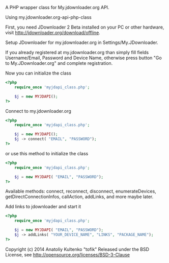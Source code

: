 A PHP wrapper class for My.jdownloader.org API.


Using my.jdownloader.org-api-php-class

First, you need JDownloader 2 Beta installed on your PC or other hardware,
visit http://jdownloader.org/download/offline.

Setup JDownloader for my.jdownloader.org in Settings/My.JDownloader.

If you already registered at my.jdownloader.org than simply fill fields
Username/Email, Password and Device Name, otherwise press button "Go to My.JDownloader.org"
and complete registration.

Now you can initialize the class

```php
<?php
    require_once 'myjdapi_class.php';

    $j = new MYJDAPI();
?>
```

Connect to my.jdownloader.org

```php
<?php
    require_once 'myjdapi_class.php';

    $j = new MYJDAPI();
    $j -> connect( "EMAIL", "PASSWORD");
?>
```

or use this method to initialize the class

```php
<?php
    require_once 'myjdapi_class.php';

    $j = new MYJDAPI( "EMAIL", "PASSWORD");
?>
```

Available methods:  connect, reconnect, disconnect, enumerateDevices,
getDirectConnectionInfos, callAction, addLinks, and more maybe later.

Add links to jdownloader and start it

```php
<?php
    require_once 'myjdapi_class.php';

    $j = new MYJDAPI( "EMAIL", "PASSWORD");
    $j -> addLinks( "YOUR_DEVICE_NAME", "LINKS", "PACKAGE_NAME");
?>
```

Copyright (c) 2014 Anatoliy Kultenko "tofik"
Released under the BSD License, see http://opensource.org/licenses/BSD-3-Clause
